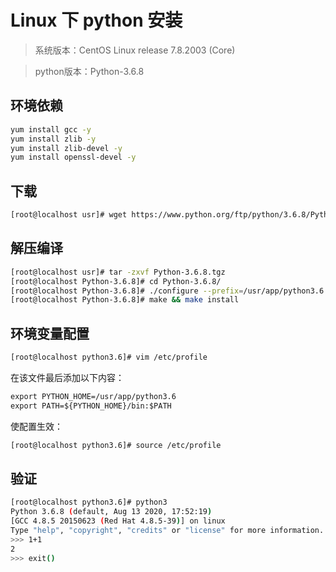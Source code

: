 # Linux 下 python 安装
>系统版本：CentOS Linux release 7.8.2003 (Core)
     
>python版本：Python-3.6.8
       
## 环境依赖
```bash
yum install gcc -y
yum install zlib -y
yum install zlib-devel -y
yum install openssl-devel -y
```

## 下载
```bash
[root@localhost usr]# wget https://www.python.org/ftp/python/3.6.8/Python-3.6.8.tgz
```
        
## 解压编译
```bash
[root@localhost usr]# tar -zxvf Python-3.6.8.tgz
[root@localhost Python-3.6.8]# cd Python-3.6.8/
[root@localhost Python-3.6.8]# ./configure --prefix=/usr/app/python3.6
[root@localhost Python-3.6.8]# make && make install
```
           
## 环境变量配置
```bash
[root@localhost python3.6]# vim /etc/profile
```
        
在该文件最后添加以下内容：   
```html
export PYTHON_HOME=/usr/app/python3.6
export PATH=${PYTHON_HOME}/bin:$PATH
```
        
使配置生效： 
      
```bash
[root@localhost python3.6]# source /etc/profile
```
         
## 验证
```bash
[root@localhost python3.6]# python3
Python 3.6.8 (default, Aug 13 2020, 17:52:19)
[GCC 4.8.5 20150623 (Red Hat 4.8.5-39)] on linux
Type "help", "copyright", "credits" or "license" for more information.
>>> 1+1
2
>>> exit()
```